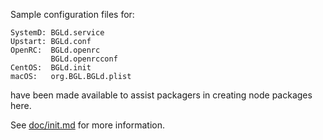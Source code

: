 Sample configuration files for:
```
SystemD: BGLd.service
Upstart: BGLd.conf
OpenRC:  BGLd.openrc
         BGLd.openrcconf
CentOS:  BGLd.init
macOS:   org.BGL.BGLd.plist
```
have been made available to assist packagers in creating node packages here.

See [doc/init.md](../../doc/init.md) for more information.
